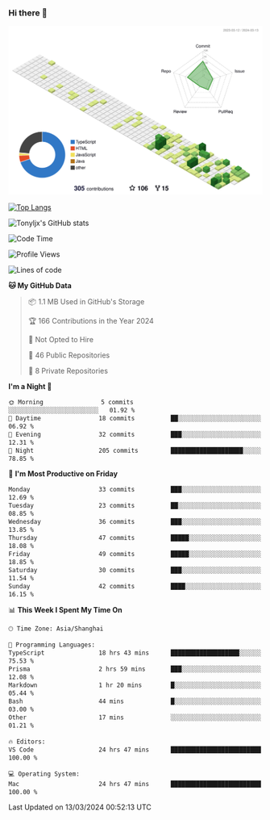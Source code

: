 ### Hi there 👋

![](./profile-3d-contrib/profile-green-animate.svg)

 

[![Top Langs](https://github-readme-stats.vercel.app/api/top-langs/?username=tonyljx)](https://github.com/anuraghazra/github-readme-stats)

![Tonyljx's GitHub stats](https://github-readme-stats.vercel.app/api?username=tonyljx&theme=default&show_icons=true)

 

<!--START_SECTION:waka-->
![Code Time](http://img.shields.io/badge/Code%20Time-217%20hrs%2010%20mins-blue)

![Profile Views](http://img.shields.io/badge/Profile%20Views-9-blue)

![Lines of code](https://img.shields.io/badge/From%20Hello%20World%20I%27ve%20Written-310.8%20thousand%20lines%20of%20code-blue)

**🐱 My GitHub Data** 

> 📦 1.1 MB Used in GitHub's Storage 
 > 
> 🏆 166 Contributions in the Year 2024
 > 
> 🚫 Not Opted to Hire
 > 
> 📜 46 Public Repositories 
 > 
> 🔑 8 Private Repositories 
 > 
**I'm a Night 🦉** 

```text
🌞 Morning                5 commits           ░░░░░░░░░░░░░░░░░░░░░░░░░   01.92 % 
🌆 Daytime                18 commits          ██░░░░░░░░░░░░░░░░░░░░░░░   06.92 % 
🌃 Evening                32 commits          ███░░░░░░░░░░░░░░░░░░░░░░   12.31 % 
🌙 Night                  205 commits         ████████████████████░░░░░   78.85 % 
```
📅 **I'm Most Productive on Friday** 

```text
Monday                   33 commits          ███░░░░░░░░░░░░░░░░░░░░░░   12.69 % 
Tuesday                  23 commits          ██░░░░░░░░░░░░░░░░░░░░░░░   08.85 % 
Wednesday                36 commits          ███░░░░░░░░░░░░░░░░░░░░░░   13.85 % 
Thursday                 47 commits          █████░░░░░░░░░░░░░░░░░░░░   18.08 % 
Friday                   49 commits          █████░░░░░░░░░░░░░░░░░░░░   18.85 % 
Saturday                 30 commits          ███░░░░░░░░░░░░░░░░░░░░░░   11.54 % 
Sunday                   42 commits          ████░░░░░░░░░░░░░░░░░░░░░   16.15 % 
```


📊 **This Week I Spent My Time On** 

```text
🕑︎ Time Zone: Asia/Shanghai

💬 Programming Languages: 
TypeScript               18 hrs 43 mins      ███████████████████░░░░░░   75.53 % 
Prisma                   2 hrs 59 mins       ███░░░░░░░░░░░░░░░░░░░░░░   12.08 % 
Markdown                 1 hr 20 mins        █░░░░░░░░░░░░░░░░░░░░░░░░   05.44 % 
Bash                     44 mins             █░░░░░░░░░░░░░░░░░░░░░░░░   03.00 % 
Other                    17 mins             ░░░░░░░░░░░░░░░░░░░░░░░░░   01.21 % 

🔥 Editors: 
VS Code                  24 hrs 47 mins      █████████████████████████   100.00 % 

💻 Operating System: 
Mac                      24 hrs 47 mins      █████████████████████████   100.00 % 
```


 Last Updated on 13/03/2024 00:52:13 UTC
<!--END_SECTION:waka-->
